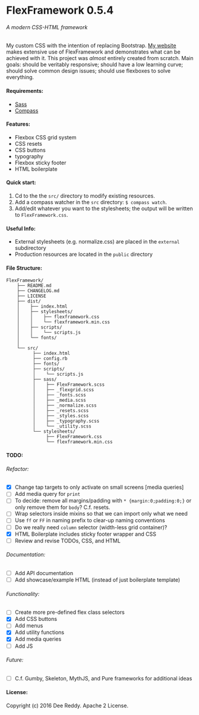 # FlexFramework 0.5.4
###### A modern CSS-HTML framework

My custom CSS with the intention of replacing Bootstrap. [My website](http://deesus.github.io/) makes extensive use of FlexFramework and demonstrates what can be achieved with it.
This project was *almost* entirely created from scratch. 
Main goals: should be veritably responsive; should have a low learning curve; should solve common design issues; should use flexboxes to solve everything.

#### Requirements:
- [Sass](https://github.com/sass/sass)
- [Compass](http://compass-style.org/)

#### Features:
- Flexbox CSS grid system
- CSS resets
- CSS buttons
- typography
- Flexbox sticky footer
- HTML boilerplate

#### Quick start:
1. Cd to the the `src/` directory to modify existing resources.
2. Add a compass watcher in the `src` directory: `$ compass watch`.
3. Add/edit whatever you want to the stylesheets; the output will be written to `FlexFramework.css`.

#### Useful Info:
- External stylesheets (e.g. normalize.css) are placed in the `external` subdirectory
- Production resources are located in the `public` directory

#### File Structure:
```
FlexFramework/
    ├── README.md
    ├── CHANGELOG.md
    ├── LICENSE
    ├── dist/
    │    ├── index.html
    │    ├── stylesheets/
    │    │    ├── flexframework.css
    │    │    └── flexframework.min.css
    │    ├── scripts/
    │    │    └── scripts.js
    │    └── fonts/
    │
    └── src/
          ├── index.html
          ├── config.rb
          ├── fonts/
          ├── scripts/
          │    └── scripts.js
          ├── sass/
          │    ├── FlexFramework.scss
          │    ├── _flexgrid.scss
          │    ├── _fonts.scss
          │    ├── _media.scss
          │    ├── _normalize.scss
          │    ├── _resets.scss
          │    ├── _styles.scss
          │    ├── _typography.scss 
          │    └── _utility.scss 
          └── stylesheets/
               ├── FlexFramework.css
               └── flexframework.min.css
```

#### TODO:

###### Refactor:
+ [x] Change tap targets to only activate on small screens [media queries]
+ [ ] Add media query for `print`
+ [ ] To decide: remove all margins/padding with `* {margin:0;padding:0;}` or only remove them for `body`? C.f. resets.
+ [ ] Wrap selectors inside mixins so that we can import only what we need
+ [ ] Use `ff` or `FF` in naming prefix to clear-up naming conventions
+ [ ] Do we really need `column` selector (width-less grid container)?
+ [x] HTML Boilerplate includes sticky footer wrapper and CSS
+ [ ] Review and revise TODOs, CSS, and HTML

###### Documentation:
+ [ ] Add API documentation
+ [ ] Add showcase/example HTML (instead of just boilerplate template)

###### Functionality:
+ [ ] Create more pre-defined flex class selectors
+ [x] Add CSS buttons
+ [ ] Add menus
+ [x] Add utility functions
+ [x] Add media queries
+ [ ] Add JS

###### Future:
+ [ ] C.f. Gumby, Skeleton, MythJS, and Pure frameworks for additional ideas

#### License:
Copyright (c) 2016 Dee Reddy. Apache 2 License.
